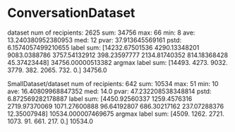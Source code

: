 # ConversationDataset
dataset
  num of recipients: 2625
  sum: 34756
  max: 66
  min: 8
  ave: 13.240380952380953
  med: 12
  pvar: 37.913645569161
  pstd: 6.1574057499210655
  label sum:
  [14232.67501536  4290.13348201  9083.0388786  3757.54132912  398.23597777  2134.81740352  814.18368428  45.37423448]
  34756.00000513382
  argmax label sum:
  [14493.  4273.  9032.  3779.   382.  2065.   732.     0.] 
  34756.0

SmallDataset/dataset
  num of recipients: 642
  sum: 10534
  max: 51
  min: 10
  ave: 16.40809968847352
  med: 14.0
  pvar: 47.232208538348814
  pstd: 6.872569282178887
  label sum:
  [4450.92560337 1259.4576316  2719.97370069 1071.27600888  96.64192807  686.30217162  237.07288376  12.35007948]
  10534.000007469675
  argmax label sum:
  [4509. 1262. 2721. 1073.   91.  661.  217.    0.]
  10534.0